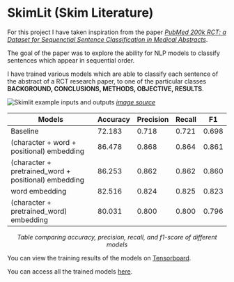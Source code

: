 # SkimLit (Skim Literature)

For this project I have taken inspiration from the paper [*PubMed 200k RCT: a Dataset for Sequenctial Sentence Classification in Medical Abstracts*](https://arxiv.org/abs/1710.06071).

The goal of the paper was to explore the ability for NLP models to classify sentences which appear in sequential order.

I have trained various models which are able to classify each sentence of the abstract of a RCT research paper, to one of the particular classes **BACKGROUND, CONCLUSIONS, METHODS, OBJECTIVE, RESULTS**.

![Skimlit example inputs and outputs](https://raw.githubusercontent.com/mrdbourke/tensorflow-deep-learning/main/images/09-skimlit-overview-input-and-output.png)
[*image source*](https://raw.githubusercontent.com/mrdbourke/tensorflow-deep-learning/main/images/09-skimlit-overview-input-and-output.png)

<div align="center">

| Models | Accuracy | Precision | Recall | F1 |
| ---- | ---- | ---- | ---- | ----|
| Baseline | 72.183 | 0.718 | 0.721 | 0.698 |
| (character + word + positional) embedding | 86.478 | 0.868 | 0.864 | 0.861 |
| (character + pretrained_word + positional) embedding | 86.253 | 0.862 | 0.862 | 0.860 |
| word embedding | 82.516 | 0.824 | 0.825 | 0.823 |
| (character + pretrained_word) embedding | 80.031 | 0.800 | 0.800 | 0.796 |

<i>Table comparing accuracy, precision, recall, and f1-score of different models</i></div>

You can view the training results of the models on [Tensorboard](https://tensorboard.dev/experiment/SEn1rZGlSvKtVwjlZIexlQ/#scalars).

You can access all the trained models [here](https://drive.google.com/drive/folders/11sl9w5jjg2pgrSyiuK6HdWnn9UXqVbcV?usp=share_link).
